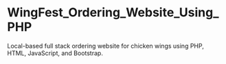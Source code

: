 # WingFest_Ordering_Website_Using_PHP
Local-based full stack ordering website for chicken wings using PHP, HTML, JavaScript, and Bootstrap.
